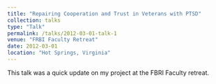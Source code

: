 ```yaml
---
title: "Repairing Cooperation and Trust in Veterans with PTSD"
collection: talks
type: "Talk"
permalink: /talks/2012-03-01-talk-1
venue: "FRBI Faculty Retreat"
date: 2012-03-01
location: "Hot Springs, Virginia"
---
```


This talk was a quick update on my project at the FBRI Faculty retreat.
